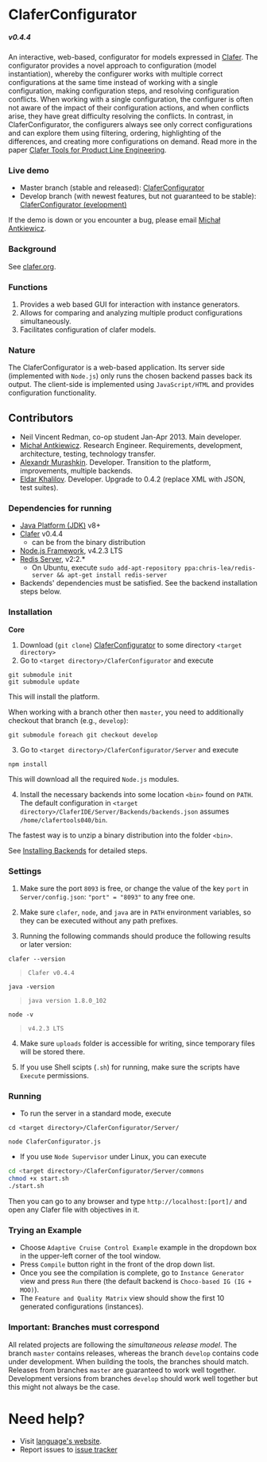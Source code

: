 ClaferConfigurator
==================

##### v0.4.4

An interactive, web-based, configurator for models expressed in [Clafer](http://clafer.org).
The configurator provides a novel approach to configuration (model instantiation), whereby the configurer works with multiple correct configurations at the same time instead of working with a single configuration, making configuration steps, and resolving configuration conflicts.
When working with a single configuration, the configurer is often not aware of the impact of their configuration actions, and when conflicts arise, they have great difficulty resolving the conflicts.
In contrast, in ClaferConfigurator, the configurers always see only correct configurations and can explore them using filtering, ordering, highlighting of the differences, and creating more configurations on demand.
Read more in the paper [Clafer Tools for Product Line Engineering](http://gsd.uwaterloo.ca/publications/view/519).

### Live demo

* Master branch (stable and released): [ClaferConfigurator](http://t3-necsis.cs.uwaterloo.ca:8093/)
* Develop branch (with newest features, but not guaranteed to be stable): [ClaferConfigurator (evelopment)](http://t3-necsis.cs.uwaterloo.ca:8193/)

If the demo is down or you encounter a bug, please email [Michał Antkiewicz](mailto:mantkiew@gsd.uwaterloo.ca).

### Background

See [clafer.org](http://clafer.org).

### Functions

1. Provides a web based GUI for interaction with instance generators.
2. Allows for comparing and analyzing multiple product configurations simultaneously.
3. Facilitates configuration of clafer models.

### Nature

The ClaferConfigurator is a web-based application. Its server side (implemented with `Node.js`) only runs the chosen backend passes back its output.
The client-side is implemented using `JavaScript/HTML` and provides configuration functionality.

Contributors
------------

* Neil Vincent Redman, co-op student Jan-Apr 2013. Main developer.
* [Michał Antkiewicz](http://gsd.uwaterloo.ca/mantkiew). Research Engineer. Requirements, development, architecture, testing, technology transfer.
* [Alexandr Murashkin](http://gsd.uwaterloo.ca/amurashk). Developer. Transition to the platform, improvements, multiple backends.
* [Eldar Khalilov](http://gsd.uwaterloo.ca/ekhalilov). Developer. Upgrade to 0.4.2 (replace XML with JSON, test suites).

### Dependencies for running

* [Java Platform (JDK)](http://www.oracle.com/technetwork/java/javase/downloads/index.html) v8+
* [Clafer](https://github.com/gsdlab/clafer) v0.4.4
  * can be from the binary distribution
* [Node.js Framework](http://nodejs.org/download/), v4.2.3 LTS
* [Redis Server](https://launchpad.net/~chris-lea/+archive/ubuntu/redis-server), v2:2.*
  * On Ubuntu, execute `sudo add-apt-repository ppa:chris-lea/redis-server && apt-get install redis-server`
* Backends' dependencies must be satisfied. See the backend installation steps below.

### Installation

**Core**

1. Download (`git clone`) [ClaferConfigurator](https://github.com/gsdlab/ClaferConfigurator) to some directory `<target directory>`
2. Go to `<target directory>/ClaferConfigurator` and execute

```
git submodule init
git submodule update
```

This will install the platform.

When working with a branch other then `master`, you need to additionally checkout that branch (e.g., `develop`):

```
git submodule foreach git checkout develop
```

3. Go to `<target directory>/ClaferConfigurator/Server` and execute

 `npm install`

This will download all the required `Node.js` modules.

4. Install the necessary backends into some location `<bin>` found on `PATH`. The default configuration in `<target directory>/ClaferIDE/Server/Backends/backends.json` assumes `/home/clafertools040/bin`.

The fastest way is to unzip a binary distribution into the folder `<bin>`.

See [Installing Backends](https://github.com/gsdlab/ClaferToolsUICommonPlatform#backends) for detailed steps.

### Settings

1. Make sure the port `8093` is free, or change the value of the key `port` in `Server/config.json`:
`"port" = "8093"` to any free one.

2. Make sure `clafer`, `node`, and `java` are in `PATH` environment variables, so they can be executed without any path prefixes.

3. Running the following commands should produce the following results or later version:

`clafer --version`

> `Clafer v0.4.4`

`java -version`

> `java version 1.8.0_102`

`node -v`

> `v4.2.3 LTS`

4. Make sure `uploads` folder is accessible for writing, since temporary files will be stored there.

5. If you use Shell scipts (`.sh`) for running, make sure the scripts have `Execute` permissions.

### Running

* To run the server in a standard mode, execute

`cd <target directory>/ClaferConfigurator/Server/`

`node ClaferConfigurator.js`

* If you use `Node Supervisor` under Linux, you can execute

```sh
cd <target directory>/ClaferConfigurator/Server/commons
chmod +x start.sh
./start.sh
```

Then you can go to any browser and type `http://localhost:[port]/` and open any Clafer file with objectives in it.

### Trying an Example

* Choose `Adaptive Cruise Control Example` example in the dropdown box in the upper-left corner of the tool window.
* Press `Compile` button right in the front of the drop down list.
* Once you see the compilation is complete, go to `Instance Generator` view and press `Run` there (the default backend is `Choco-based IG (IG + MOO)`).
* The `Feature and Quality Matrix` view should show the first 10 generated configurations (instances).

### Important: Branches must correspond

All related projects are following the *simultaneous release model*.
The branch `master` contains releases, whereas the branch `develop` contains code under development.
When building the tools, the branches should match.
Releases from branches `master` are guaranteed to work well together.
Development versions from branches `develop` should work well together but this might not always be the case.

Need help?
==========

* Visit [language's website](http://clafer.org).
* Report issues to [issue tracker](https://github.com/gsdlab/ClaferConfigurator/issues)
